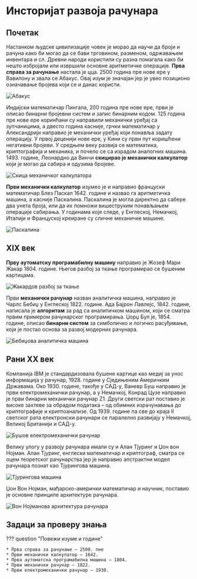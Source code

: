 # Инсторијат развоја рачунара

## Почетак

Настанком људске цивилизације човек је морао да научи да броји и рачуна како би
могао да се бави трговином, разменом, одржавањем инвентара и сл. Древни народи
користили су разна помагала како би нешто избројали или извршили основне
аритметичке операције. **Прва справа за рачунање** настала је цца. 2500 година
пре нове ере у Вавилону и звала се Абакус. Овај изум је значајан јер је увео
позиционо означавање бројева који се и данас користи.

![Абакус](./images/abacus.jpg)

Индијски математичар Пингала, 200 година пре нове ере, први је описао бинарни
бројевни систем и запис бинарним кодом. 125 година пре нове ере коринћани су
направили механички уређај са зупчаницима, а двесто година касније, грчки
математичар у Александрији направио је механички уређај који понавља задату
операцију. У првој деценији нове ере, у Кини су први пут коришћени негативни
бројеви. У средњем веку развија се математика, криптографија и механика, и
почело се са израдом аналогних машина. 1493. године, Леонардно да Винчи
**скицирао је механички калкулатор** који је могао да сабира и одузима бројеве.

![Скица механичког калкулатора](./images/leonardo.jpg)

**Први механички калкулатор** изумео је и направио француски математичар Блез
Паскал 1642. године и назвао га аритметичка машина, а касније Паскалина.
Паскалина је могла директно да сабере два унета броја, или да их помножи
вишеструким понављањем операције сабирања. У годинама које следе, у Енглеској,
Немачкој, Италији и Француској креиране су сличне механичке машине.

![Паскалина](./images/pascalina.jpg)

## XIX век

**Прву аутоматску програмабилну машину** направио је Жозеф Мари Жакар 1804.
године. Његов разбој за ткање програмирао се бушеним картицама.

![Жакардов разбој за ткање](./images/jacquard.jpg)

Први **механички рачунар** назван аналитичка машина, направио је Чарлс Бебиџ
у Енглеској 1822. године. Ада Бајрон Лавлејс, 1842. године, написала је
**алгоритам** за рад са аналитичком машином, који се сматра првим примером
рачунарског програмирања. Џорџ Бул је, 1854. године, описао **бинарни систем**
за симболичко и логичко расуђивање, који је постао основа за развој модерних
рачунара.

![Бебиџова аналитичка машина](./images/babbage.jpg)

## Рани XX век

Компанија IBM је стандардизовала бушене картице као медиј за унос информација у
рачунар, 1928. године у Сједињеним Америчким Државама. Око 1930. године, такође
у САД-у, Ваневр Буш направио је први електромеханички рачунар, а у Немачкој,
Конрад Цузе направио је први бинарни механички рачунар Z1. Други светски рат
поставио је високе захтеве за обрадом података – од обимних израчунавања до
криптографије и криптоанализе. Од 1939. године па све до краја II светског рата
електронски рачунари се паралелно развијају у Немачкој, Великој Британији и
САД-у.

![Бушов електромеханички рачунар](./images/bush.jpg)

Велику улогу у развоју рачунара имали су и Алан Тјуринг и Џон вон Нојман.
Алан Тјуринг, енглески математичар и криптограф, сматра се оцем теоретског
рачунарства јер је направио апстрактни модел рачунара познат као Тјурингова
машина.

![Тјурингова машина](./images/turing.jpg)

Џон Вон Нојман, мађарско-амерички математичар и научник, поставио је основне
принципе архитектуре рачунара.

![Вон Нојманова архитектура рачунара](./images/neumann.jpg)

## Задаци за проверу знања

??? question "Повежи изуме и године"

    * Прва справа за рачунање – 2500. пне
    * Први механички калкулатор – 1642.
    * Прва аутоматска програмабилна машина – 1804.
    * Први механички рачунар – 1822.
    * Први електромеханички рачунар – 1930.
